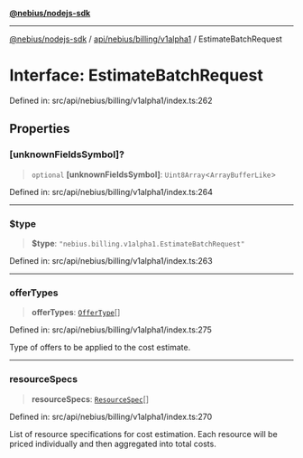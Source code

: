 [**@nebius/nodejs-sdk**](../../../../../README.md)

***

[@nebius/nodejs-sdk](../../../../../README.md) / [api/nebius/billing/v1alpha1](../README.md) / EstimateBatchRequest

# Interface: EstimateBatchRequest

Defined in: src/api/nebius/billing/v1alpha1/index.ts:262

## Properties

### \[unknownFieldsSymbol\]?

> `optional` **\[unknownFieldsSymbol\]**: `Uint8Array`\<`ArrayBufferLike`\>

Defined in: src/api/nebius/billing/v1alpha1/index.ts:264

***

### $type

> **$type**: `"nebius.billing.v1alpha1.EstimateBatchRequest"`

Defined in: src/api/nebius/billing/v1alpha1/index.ts:263

***

### offerTypes

> **offerTypes**: [`OfferType`](../type-aliases/OfferType.md)[]

Defined in: src/api/nebius/billing/v1alpha1/index.ts:275

Type of offers to be applied to the cost estimate.

***

### resourceSpecs

> **resourceSpecs**: [`ResourceSpec`](ResourceSpec.md)[]

Defined in: src/api/nebius/billing/v1alpha1/index.ts:270

List of resource specifications for cost estimation.
 Each resource will be priced individually and then aggregated into total costs.
